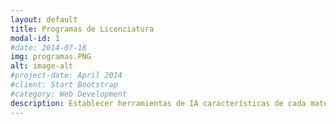 ```yaml
---
layout: default
title: Programas de Licenciatura
modal-id: 1
#date: 2014-07-18
img: programas.PNG
alt: image-alt
#project-date: April 2014
#client: Start Bootstrap
#category: Web Development
description: Establecer herramientas de IA características de cada materia.
---
```

